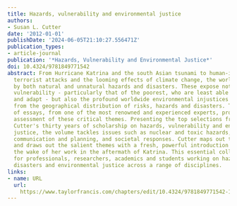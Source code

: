 ```yaml
---
title: Hazards, vulnerability and environmental justice
authors:
- Susan L. Cutter
date: '2012-01-01'
publishDate: '2024-06-05T21:10:27.556471Z'
publication_types:
- article-journal
publication: '*Hazards, Vulnerability and Environmental Justice*'
doi: 10.4324/9781849771542
abstract: From Hurricane Katrina and the south Asian tsunami to human-induced atrocities,
  terrorist attacks and the looming effects of climate change, the world is assailed
  by both natural and unnatural hazards and disasters. These expose not only human
  vulnerability - particularly that of the poorest, who are least able to respond
  and adapt - but also the profound worldwide environmental injustices that result
  from the geographical distribution of risks, hazards and disasters. This collection
  of essays, from one of the most renowned and experienced experts, provides a timely
  assessment of these critical themes. Presenting the top selections from Susan L.
  Cutter's thirty years of scholarship on hazards, vulnerability and environmental
  justice, the volume tackles issues such as nuclear and toxic hazards, risk assessment,
  communication and planning, and societal responses. Cutter maps out the terrain
  and draws out the salient themes with a fresh, powerful introduction written in
  the wake of her work in the aftermath of Katrina. This essential collection is ideal
  for professionals, researchers, academics and students working on hazards, risk,
  disasters and environmental justice across a range of disciplines.
links:
- name: URL
  url: 
    https://www.taylorfrancis.com/chapters/edit/10.4324/9781849771542-16/evacuation-behaviour-three-mile-island-susan-cutter-kent-barnes
---
```

